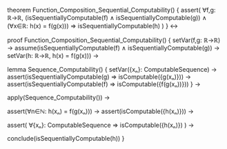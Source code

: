theorem Function_Composition_Sequential_Computability() {
  assert(
    ∀f,g: ℝ→ℝ, 
    (isSequentiallyComputable(f) ∧ isSequentiallyComputable(g)) ∧
    (∀x∈ℝ: h(x) = f(g(x))) 
    ⇒ isSequentiallyComputable(h)
  )
} ↔

proof Function_Composition_Sequential_Computability() {
  setVar(f,g: ℝ→ℝ) →
  assume(isSequentiallyComputable(f) ∧ isSequentiallyComputable(g)) →
  setVar(h: ℝ→ℝ, h(x) = f(g(x))) →
  
  lemma Sequence_Computability() {
    setVar({xₙ}: ComputableSequence) →
    assert(isSequentiallyComputable(g) ⇒ isComputable({g(xₙ)})) →
    assert(isSequentiallyComputable(f) ⇒ isComputable({f(g(xₙ))}))
  } →
  
  apply(Sequence_Computability()) →
  
  assert(∀n∈ℕ: h(xₙ) = f(g(xₙ))) →
  assert(isComputable({h(xₙ)})) →
  
  assert(
    ∀{xₙ}: ComputableSequence ⇒ isComputable({h(xₙ)})
  ) →
  
  conclude(isSequentiallyComputable(h))
}
